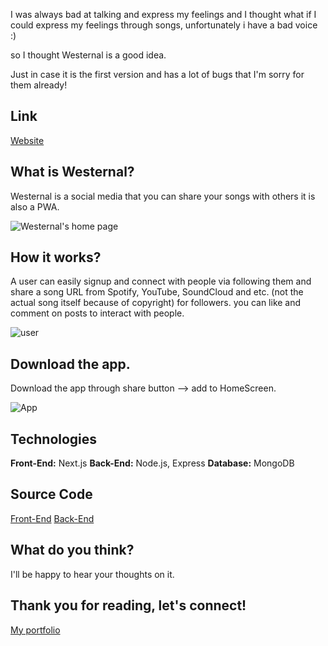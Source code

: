 I was always bad at talking and express my feelings and I thought what if I could express my feelings through songs, unfortunately i have a bad voice :)

so I thought Westernal is a good idea.

Just in case it is the first version and has a lot of bugs that I'm sorry for them already!

## Link
[Website](https://social-media-westernal.vercel.app/)

## What is Westernal?
Westernal is a social media that you can share your songs with others it is also a PWA.


![Westernal's home page](https://dev-to-uploads.s3.amazonaws.com/uploads/articles/3xfnajylsv0glu9qv6n0.jpeg)

## How it works?
A user can easily signup and connect with people via following them and share a song URL from Spotify, YouTube, SoundCloud and etc. (not the actual song itself because of copyright) for followers. you can like and comment on posts to interact with people.


![user](https://dev-to-uploads.s3.amazonaws.com/uploads/articles/lf30diy6o754d87vo78d.png)

## Download the app.
Download the app through share button --> add to HomeScreen.


![App](https://dev-to-uploads.s3.amazonaws.com/uploads/articles/bky7y3ulqp4vvo0kvmxf.png)

## Technologies
**Front-End:** Next.js
**Back-End:** Node.js, Express
**Database:** MongoDB

## Source Code
 [Front-End](https://github.com/westernal/social-media-frontend)
 [Back-End](https://github.com/westernal/social-media-backend)


## What do you think?
I'll be happy to hear your thoughts on it.

## Thank you for reading, let's connect!
[My portfolio](https://westernal.me/)


